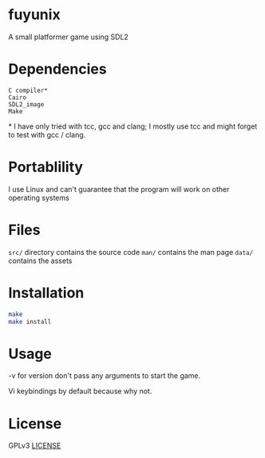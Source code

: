 # fuyunix
A small platformer game using SDL2

# Dependencies
```
C compiler*
Cairo
SDL2_image
Make
```
\* I have only tried with tcc, gcc and clang; I mostly use tcc and might forget
to test with gcc / clang.

# Portablility
I use Linux and can't guarantee that the program will work on other operating
systems

# Files
`src/` directory contains the source code
`man/` contains the man page
`data/` contains the assets

# Installation
```sh
make
make install
```

# Usage
-v for version
don't pass any arguments to start the game.

Vi keybindings by default because why not.

# License
GPLv3 [LICENSE](LICENSE)
